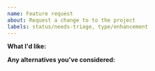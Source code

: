 ```yaml
---
name: Feature request
about: Request a change to to the project
labels: status/needs-triage, type/enhancement
---
```


<!--
Tips:
- Please search for similar requests, including closed issues.
- Please include details about the environment you're running in.
-->

<!--
Note:

If you are an AWS customer and experiencing an urgent issue you
believe is related to AWS, please contact support:

https://aws.amazon.com/contact-us/

-->
**What I'd like:**



**Any alternatives you've considered:**


